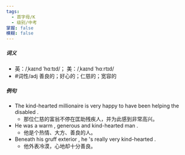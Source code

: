 ```yaml
---
tags:
  - 首字母/K
  - 级别/中考
掌握: false
模糊: false
---
```

##### 词义
- 英：/ˌkaɪnd ˈhɑːtɪd/； 美：/ˌkaɪnd ˈhɑːrtɪd/
- #词性/adj  善良的；好心的；仁慈的；宽容的
##### 例句
- The kind-hearted millionaire is very happy to have been helping the disabled .
	- 那位仁慈的富翁不停在匡助残疾人，并为此感到非常高兴。
- He was a warm , generous and kind-hearted man .
	- 他是个热情、大方、善良的人。
- Beneath his gruff exterior , he 's really very kind-hearted .
	- 他外表冷漠，心地却十分善良。
